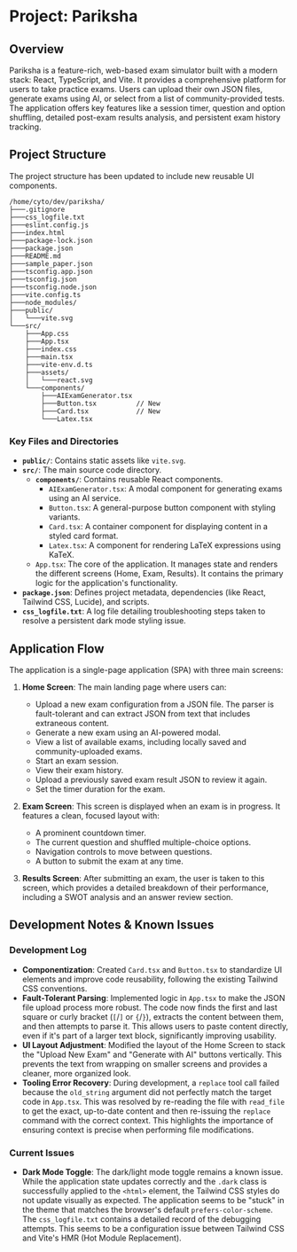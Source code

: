 # Project: Pariksha

## Overview

Pariksha is a feature-rich, web-based exam simulator built with a modern stack: React, TypeScript, and Vite. It provides a comprehensive platform for users to take practice exams. Users can upload their own JSON files, generate exams using AI, or select from a list of community-provided tests. The application offers key features like a session timer, question and option shuffling, detailed post-exam results analysis, and persistent exam history tracking.

## Project Structure

The project structure has been updated to include new reusable UI components.

```
/home/cyto/dev/pariksha/
├───.gitignore
├───css_logfile.txt
├───eslint.config.js
├───index.html
├───package-lock.json
├───package.json
├───README.md
├───sample_paper.json
├───tsconfig.app.json
├───tsconfig.json
├───tsconfig.node.json
├───vite.config.ts
├───node_modules/
├───public/
│   └───vite.svg
└───src/
    ├───App.css
    ├───App.tsx
    ├───index.css
    ├───main.tsx
    ├───vite-env.d.ts
    ├───assets/
    │   └───react.svg
    └───components/
        ├───AIExamGenerator.tsx
        ├───Button.tsx          // New
        ├───Card.tsx            // New
        └───Latex.tsx
```

### Key Files and Directories

-   **`public/`**: Contains static assets like `vite.svg`.
-   **`src/`**: The main source code directory.
    -   **`components/`**: Contains reusable React components.
        -   `AIExamGenerator.tsx`: A modal component for generating exams using an AI service.
        -   `Button.tsx`: A general-purpose button component with styling variants.
        -   `Card.tsx`: A container component for displaying content in a styled card format.
        -   `Latex.tsx`: A component for rendering LaTeX expressions using KaTeX.
    -   `App.tsx`: The core of the application. It manages state and renders the different screens (Home, Exam, Results). It contains the primary logic for the application's functionality.
-   **`package.json`**: Defines project metadata, dependencies (like React, Tailwind CSS, Lucide), and scripts.
-   **`css_logfile.txt`**: A log file detailing troubleshooting steps taken to resolve a persistent dark mode styling issue.

## Application Flow

The application is a single-page application (SPA) with three main screens:

1.  **Home Screen**: The main landing page where users can:
    -   Upload a new exam configuration from a JSON file. The parser is fault-tolerant and can extract JSON from text that includes extraneous content.
    -   Generate a new exam using an AI-powered modal.
    -   View a list of available exams, including locally saved and community-uploaded exams.
    -   Start an exam session.
    -   View their exam history.
    -   Upload a previously saved exam result JSON to review it again.
    -   Set the timer duration for the exam.

2.  **Exam Screen**: This screen is displayed when an exam is in progress. It features a clean, focused layout with:
    -   A prominent countdown timer.
    -   The current question and shuffled multiple-choice options.
    -   Navigation controls to move between questions.
    -   A button to submit the exam at any time.

3.  **Results Screen**: After submitting an exam, the user is taken to this screen, which provides a detailed breakdown of their performance, including a SWOT analysis and an answer review section.

## Development Notes & Known Issues

### Development Log

-   **Componentization**: Created `Card.tsx` and `Button.tsx` to standardize UI elements and improve code reusability, following the existing Tailwind CSS conventions.
-   **Fault-Tolerant Parsing**: Implemented logic in `App.tsx` to make the JSON file upload process more robust. The code now finds the first and last square or curly bracket (`[`/`]` or `{`/`}`), extracts the content between them, and then attempts to parse it. This allows users to paste content directly, even if it's part of a larger text block, significantly improving usability.
-   **UI Layout Adjustment**: Modified the layout of the Home Screen to stack the "Upload New Exam" and "Generate with AI" buttons vertically. This prevents the text from wrapping on smaller screens and provides a cleaner, more organized look.
-   **Tooling Error Recovery**: During development, a `replace` tool call failed because the `old_string` argument did not perfectly match the target code in `App.tsx`. This was resolved by re-reading the file with `read_file` to get the exact, up-to-date content and then re-issuing the `replace` command with the correct context. This highlights the importance of ensuring context is precise when performing file modifications.

### Current Issues

-   **Dark Mode Toggle**: The dark/light mode toggle remains a known issue. While the application state updates correctly and the `.dark` class is successfully applied to the `<html>` element, the Tailwind CSS styles do not update visually as expected. The application seems to be "stuck" in the theme that matches the browser's default `prefers-color-scheme`. The `css_logfile.txt` contains a detailed record of the debugging attempts. This seems to be a configuration issue between Tailwind CSS and Vite's HMR (Hot Module Replacement).
